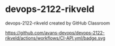 # devops-2122-rikveld
devops-2122-rikveld created by GitHub Classroom

https://github.com/avans-devops/devops-2122-rikveld/actions/workflows/CI-API.yml/badge.svg
